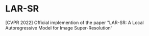 # LAR-SR
[CVPR 2022] Official implemention of the paper "LAR-SR: A Local Autoregressive Model for Image Super-Resolution“
